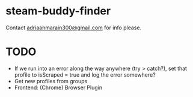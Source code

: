 # steam-buddy-finder
Contact adriaanmarain300@gmail.com for info please.

# TODO
- If we run into an error along the way anywhere (try > catch?), set that profile to isScraped = true and log the error somewhere?
- Get new profiles from groups
- Frontend: (Chrome) Browser Plugin